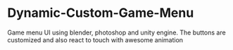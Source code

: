 # Dynamic-Custom-Game-Menu
Game menu UI using blender, photoshop and unity engine. The buttons are customized and also react to touch with awesome animation
